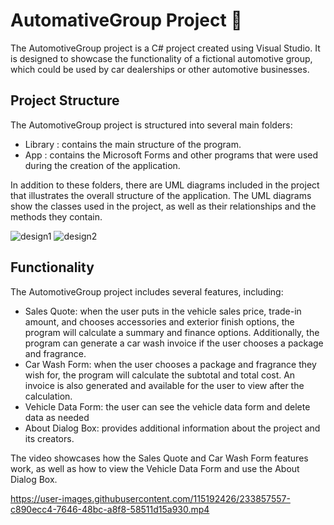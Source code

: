 # AutomativeGroup Project :car:


The AutomotiveGroup project is a C# project created using Visual Studio. It is designed to showcase the functionality of a fictional automotive group, which could be used by car dealerships or other automotive businesses.

## Project Structure 

The AutomotiveGroup project is structured into several main folders:
<ul>
<li>Library : contains the main structure of the program.</li>
<li>App :  contains the Microsoft Forms and other programs that were used during the creation of the application.</li>
</ul>

In addition to these folders, there are UML diagrams included in the project that illustrates the overall structure of the application. The UML diagrams show the classes used in the project, as well as their relationships and the methods they contain.

![design1](https://user-images.githubusercontent.com/115192426/233854890-a5100e49-c414-420b-8e6c-fda5cb24cbe8.png)
![design2](https://user-images.githubusercontent.com/115192426/233854842-5d7837bc-026b-49b4-881f-a1cefb1f56b3.png)

## Functionality
The AutomotiveGroup project includes several features, including:
<ul>
<li>Sales Quote: when the user puts in the vehicle sales price, trade-in amount, and chooses accessories and exterior finish options, the program will calculate a summary and finance options. Additionally, the program can generate a car wash invoice if the user chooses a package and fragrance.</li>
<li>Car Wash Form: when the user chooses a package and fragrance they wish for, the program will calculate the subtotal and total cost. An invoice is also generated and available for the user to view after the calculation.</li>
<li>Vehicle Data Form: the user can see the vehicle data form and delete data as needed</li>
<li>About Dialog Box: provides additional information about the project and its creators.</li>
</ul>


The video showcases how the Sales Quote and Car Wash Form features work, as well as how to view the Vehicle Data Form and use the About Dialog Box.







https://user-images.githubusercontent.com/115192426/233857557-c890ecc4-7646-48bc-a8f8-58511d15a930.mp4




